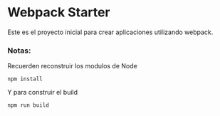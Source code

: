# Webpack Starter

Este es el proyecto inicial para crear aplicaciones utilizando webpack.

### Notas:
Recuerden reconstruir los modulos de Node

```
npm install
```

Y para construir el build
```
npm run build
```

